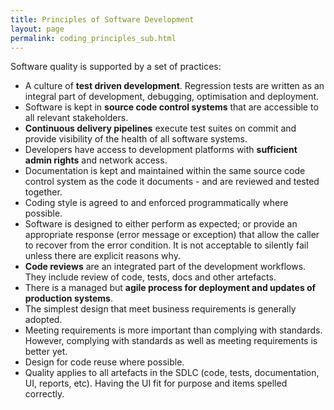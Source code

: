 ```yaml
---
title: Principles of Software Development
layout: page
permalink: coding_principles_sub.html
---
```

 
 Software quality is supported by a set of practices:
 
 * A culture of **test driven development**. Regression tests are written as an integral part of development, debugging, optimisation and deployment.
 * Software is kept in **source code control systems** that are accessible to all relevant stakeholders.
 * **Continuous delivery pipelines** execute test suites on commit and provide visibility of the health of all software systems.
 * Developers have access to development platforms with **sufficient admin rights** and network access.
 * Documentation is kept and maintained within the same source code control system as the code it documents - and are reviewed and tested together.
 * Coding style is agreed to and enforced programmatically where possible.
 * Software is designed to either perform as expected; or provide an appropriate response (error message or exception) that allow the caller to recover from the error condition. It is not acceptable to silently fail unless there are explicit reasons why.
 * **Code reviews** are an integrated part of the development workflows. They include review of code, tests, docs and other artefacts.
 * There is a managed but **agile process for deployment and updates of production systems**.
 * The simplest design that meet business requirements is generally adopted.
 * Meeting requirements is more important than complying with standards. However, complying with standards as well as meeting requirements is better yet.
 * Design for code reuse where possible.
 * Quality applies to all artefacts in the SDLC (code, tests, documentation, UI, reports, etc). Having the UI fit for purpose and items spelled correctly.
